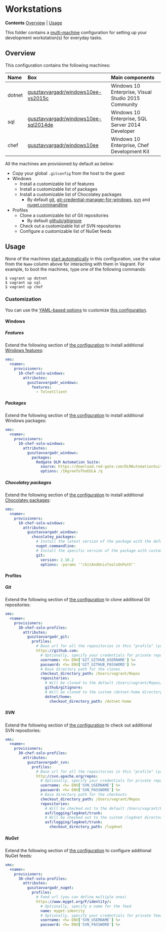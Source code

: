 # Workstations

**Contents** [Overview] | [Usage]  

This folder contains a [multi-machine][VagrantMultiMachine] configuration for setting up your development workstation(s) for everyday tasks.

## Overview

This configuration contains the following machines:

Name | Box | Main components
:--- | :--- | :---
dotnet | [gusztavvargadr/windows10ee-vs2015c] | Windows 10 Enterprise, Visual Studio 2015 Community
sql | [gusztavvargadr/windows10ee-sql2014de] | Windows 10 Enterprise, SQL Server 2014 Developer
chef | [gusztavvargadr/windows10ee] | Windows 10 Enterprise, Chef Development Kit

All the machines are provisioned by default as below:

* Copy your global `.gitconfig` from the host to the guest
* Windows
  * Install a customizable list of features
  * Install a customizable list of packages
  * Install a customizable list of Chocolatey packages
    * By default [git], [git-credential-manager-for-windows], [svn] and [nuget.commandline]
* Profiles
  * Clone a customizable list of Git repositories
    * By default [github/gitignore]
  * Check out a customizable list of SVN repositories
  * Configure a customizable list of NuGet feeds

[Overview]: #overview
[gusztavvargadr/windows10ee-vs2015c]: https://atlas.hashicorp.com/gusztavvargadr/boxes/windows10ee-vs2015c
[gusztavvargadr/windows10ee-sql2014de]: https://atlas.hashicorp.com/gusztavvargadr/boxes/windows10ee-sql2014de
[gusztavvargadr/windows10ee]: https://atlas.hashicorp.com/gusztavvargadr/boxes/windows10ee
[git]: https://chocolatey.org/packages/git
[git-credential-manager-for-windows]: https://chocolatey.org/packages/Git-Credential-Manager-for-Windows
[svn]: https://chocolatey.org/packages/svn
[nuget.commandline]: https://chocolatey.org/packages/nuget.commandline
[github/gitignore]: https://github.com/github/gitignore

## Usage

None of the machines [start automatically][VagrantAutostart] in this configuration, use the value from the `Name` column above for interacting with them in Vagrant. For example, to boot the machines, type one of the following commands:

```
$ vagrant up dotnet
$ vagrant up sql
$ vagrant up chef
```

[Usage]: #usage
[VagrantMultiMachine]: https://www.vagrantup.com/docs/multi-machine/
[VagrantAutostart]: https://www.vagrantup.com/docs/multi-machine/#autostart-machines

### Customization

You can use the [YAML-based options][Samples] to customize [this configuration][YAML].

[Samples]: ../../samples
[YAML]: vagrant.yml

#### Windows

##### Features

Extend the following section of [the configuration][YAML] to install additional [Windows features]:

```yaml
vms:
  <name>:
    provisioners:
      10-chef-solo-windows:
        attributes:
          gusztavvargadr_windows:
            features:
              - TelnetClient
```

[Windows features]: https://visualplanet.org/blog/?p=342

##### Packages

Extend the following section of [the configuration][YAML] to install additional Windows packages:

```yaml
vms:
  <name>:
    provisioners:
      10-chef-solo-windows:
        attributes:
          gusztavvargadr_windows:
            packages:
              Redgate DLM Automation Suite:
                source: https://download.red-gate.com/DLMAutomationSuite.exe
                options: /IAgreeToTheEULA /q
```

##### Chocolatey packages

Extend the following section of [the configuration][YAML] to install additional [Chocolatey packages]:

```yaml
vms:
  <name>:
    provisioners:
      10-chef-solo-windows:
        attributes:
          gusztavvargadr_windows:
            chocolatey_packages:
              # Install the latest version of the package with the default options
              nuget.commandline:
              # Install the specific version of the package with custom options
              git:
                version: 2.10.2
                options: -params '"/GitAndUnixToolsOnPath"'
```

[Chocolatey packages]: https://chocolatey.org/packages

#### Profiles

##### Git

Extend the following section of [the configuration][YAML] to clone additional Git repositories:

```yaml
vms:
  <name>:
    provisioners:
      30-chef-solo-profiles:
        attributes:
          gusztavvargadr_git:
            profiles:
              # Base url for all the repositories in this "profile" (you can define multiple ones)
              https://github.com:
                # Optionally, specify your credentials for private repos
                username: <%= ENV['GIT_GITHUB_USERNAME'] %>
                password: <%= ENV['GIT_GITHUB_PASSWORD'] %>
                # Base directory path for the clones
                checkout_directory_path: /Users/vagrant/Repos
                repositories:
                  # Will be cloned to the default /Users/vagrant/Repos/github/gitignore directory
                  github/gitignore:
                  # Will be cloned to the custom /dotnet-home directory
                  dotnet/home:
                    checkout_directory_path: /dotnet-home
```

##### SVN

Extend the following section of [the configuration][YAML] to check out additional SVN repositories:

```yaml
vms:
  <name>:
    provisioners:
      30-chef-solo-profiles:
        attributes:
          gusztavvargadr_svn:
            profiles:
              # Base url for all the repositories in this "profile" (you can define multiple ones)
              http://svn.apache.org/repos:
                # Optionally, specify your credentials for private repos
                username: <%= ENV['SVN_USERNAME'] %>
                password: <%= ENV['SVN_PASSWORD'] %>
                # Base directory path for the checkouts
                checkout_directory_path: /Users/vagrant/Repos
                repositories:
                  # Will be checked out to the default /Users/vagrant/Repos/asf/logging/log4net/trunk directory
                  asf/logging/log4net/trunk:
                  # Will be checked out to the custom /log4net directory
                  asf/logging/log4net/trunk:
                    checkout_directory_path: /log4net
```

##### NuGet

Extend the following section of [the configuration][YAML] to configure additional NuGet feeds:

```yaml
vms:
  <name>:
    provisioners:
      30-chef-solo-profiles:
        attributes:
          gusztavvargadr_nuget:
            profiles:
              # Feed url (you can define multiple ones)
              https://www.myget.org/F/identity/:
                # Optionally, specify a name for the feed
                name: myget-identity
                # Optionally, specify your credentials for private feeds
                username: <%= ENV['SVN_USERNAME'] %>
                password: <%= ENV['SVN_PASSWORD'] %>
```
